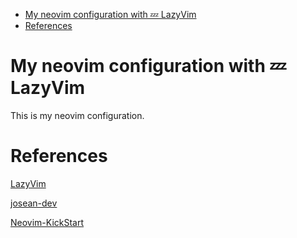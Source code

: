 <!--toc:start-->
- [My neovim configuration with 💤 LazyVim](#my-neovim-configuration-with-💤-lazyvim)
- [References](#references)
<!--toc:end-->

# My neovim configuration with 💤 LazyVim

This is my neovim configuration.


# References
[LazyVim](https://github.com/LazyVim/LazyVim)

[josean-dev](https://github.com/josean-dev/dev-environment-files/tree/main/.config/nvim)

[Neovim-KickStart](https://github.com/nvim-lua/kickstart.nvim)

